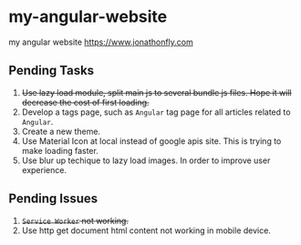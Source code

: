 # my-angular-website
my angular website
https://www.jonathonfly.com

## Pending Tasks

1. ~~Use lazy load module, split main js to several bundle js files. Hope it will decrease the cost of first loading.~~
2. Develop a tags page, such as `Angular` tag page for all articles related to `Angular`.
3. Create a new theme.
4. Use Material Icon at local instead of google apis site. This is trying to make loading faster.
5. Use blur up techique to lazy load images. In order to improve user experience.

## Pending Issues

1. ~~`Service Worker` not working.~~
2. Use http get document html content not working in mobile device.